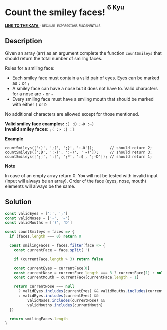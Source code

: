 <h1>Count the smiley faces! <sup><sup>6 Kyu</sup></sup></h1>

<sup>
  <a href="https://www.codewars.com/kata/583203e6eb35d7980400002a">
    <strong>LINK TO THE KATA</strong>
  </a> - <code>REGULAR EXPRESSIONS</code> <code>FUNDAMENTALS</code>
</sup>

## Description

Given an array (arr) as an argument complete the function `countSmileys` that should return the total number of smiling faces.

Rules for a smiling face:

- Each smiley face must contain a valid pair of eyes. Eyes can be marked as `:` or `;`
- A smiley face can have a nose but it does not have to. Valid characters for a nose are `-` or `~`
- Every smiling face must have a smiling mouth that should be marked with either `)` or `D`

No additional characters are allowed except for those mentioned.

**Valid smiley face examples:** `:) :D ;-D :~)`<br>
**Invalid smiley faces:** `;( :> :} :]`

**Example**

```
countSmileys([':)', ';(', ';}', ':-D']);       // should return 2;
countSmileys([';D', ':-(', ':-)', ';~)']);     // should return 3;
countSmileys([';]', ':[', ';*', ':$', ';-D']); // should return 1;
```

**Note**

In case of an empty array return 0. You will not be tested with invalid input (input will always be an array). Order of the face (eyes, nose, mouth) elements will always be the same.

## Solution

```javascript
const validEyes = [':', ';']
const validNoses = ['-', '~']
const validMouths = [')', 'D']

const countSmileys = faces => {
  if (faces.length === 0) return 0

  const smilingFaces = faces.filter(face => {
    const currentFace = face.split('')

    if (currentFace.length > 3) return false

    const currentEyes = currentFace[0]
    const currentNose = currentFace.length === 3 ? currentFace[1] : null
    const currentMouth = currentFace[currentFace.length - 1]

    return currentNose === null
      ? validEyes.includes(currentEyes) && validMouths.includes(currentMouth)
      : validEyes.includes(currentEyes) &&
          validNoses.includes(currentNose) &&
          validMouths.includes(currentMouth)
  })

  return smilingFaces.length
}
```
